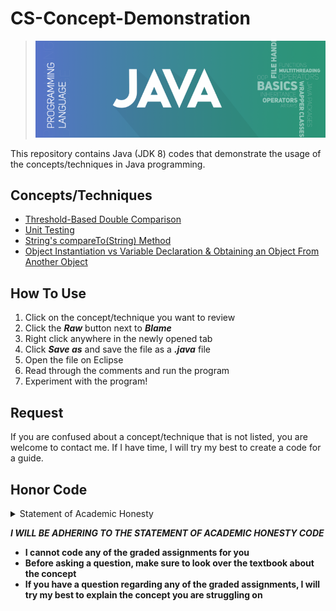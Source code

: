 # CS-Concept-Demonstration
> ![banner](https://github.com/JP1128/CS-Concept-Demonstration/blob/master/images/JavaHeader.png)

This repository contains Java (JDK 8) codes that demonstrate the usage of the concepts/techniques in Java programming.

## Concepts/Techniques
  - [Threshold-Based Double Comparison](https://github.com/JP1128/CS-Concept-Demonstration/blob/master/Demonstrations/DoubleComparison.java)
  - [Unit Testing](https://github.com/JP1128/CS-Concept-Demonstration/blob/master/Demonstrations/UnitTesting.java)
  - [String's compareTo(String) Method](https://github.com/JP1128/CS-Concept-Demonstration/blob/master/Demonstrations/CompareTo.java)
  - [Object Instantiation vs Variable Declaration & Obtaining an Object From Another Object](https://github.com/JP1128/CS-Concept-Demonstration/blob/master/Demonstrations/InstantiationDemo.java)

## How To Use
1. Click on the concept/technique you want to review
2. Click the ***Raw*** button next to ***Blame***
3. Right click anywhere in the newly opened tab
4. Click ***Save as*** and save the file as a ***.java*** file
5. Open the file on Eclipse
6. Read through the comments and run the program
7. Experiment with the program!
    
## Request
If you are confused about a concept/technique that is not listed, you are welcome to contact me. If I have time, I will try my best to create a code for a guide. 

## Honor Code
<details>
  <summary>Statement of Academic Honesty</summary>
  <p>
  The following code represents my own work. I have neither received nor given inappropriate assistance. I have not copied or modified code from any source other than the course webpage or the course textbook. I recognize that any unauthorized assistance or plagiarism will be handled in accordance with the University of Georgia's Academic Honesty Policy and the policies of this course. I recognize that my work is based on an assignment created by the Department of Computer Science at the University of Georgia. Any publishing or posting of source code for this assignment is strictly prohibited unless you have written consent from the Department of Computer Science at the University of Georgia.  
  </p>
</details>

<b><em>I WILL BE ADHERING TO THE STATEMENT OF ACADEMIC HONESTY CODE</em>
<ul>
  <li> I cannot code any of the graded assignments for you </li>
  <li> Before asking a question, make sure to look over the textbook about the concept </li>
  <li> If you have a question regarding any of the graded assignments, I will try my best to explain the concept you are struggling on </li></b></ul>
